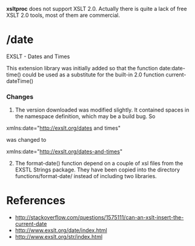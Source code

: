 
**xsltproc** does not support XSLT 2.0. Actually there is quite a lack of free XSLT 2.0 tools, most of them are commercial.

# /date #

EXSLT - Dates and Times 

This extension library was initially added so that the function date:date-time() could be used as a substitute for the built-in 2.0 function current-dateTime()

### Changes ###
1. The version downloaded was modified slightly. It contained spaces
in the namespace definition, which may be a build bug.  So

xmlns:date="http://exslt.org/dates and times"

was changed to 

xmlns:date="http://exslt.org/dates-and-times"


2. The format-date() function depend on a couple of xsl files from the EXSTL Strings package.  They have been copied into the directory functions/format-date/ instead of including two libraries.

# References #
- http://stackoverflow.com/questions/1575111/can-an-xslt-insert-the-current-date
- http://www.exslt.org/date/index.html
- http://www.exslt.org/str/index.html
